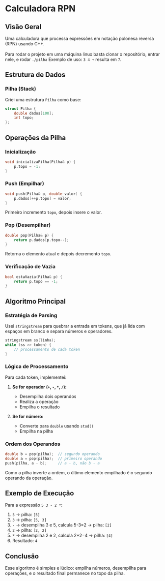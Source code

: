 # Calculadora RPN 

## Visão Geral

Uma calculadora que processa expressões em notação polonesa reversa (RPN) usando C++. <br><br>
Para rodar o projeto em uma máquina linux basta clonar o repositório, entrar nele, e rodar `./pilha`
Exemplo de uso: `3 4 +` resulta em `7`. 

## Estrutura de Dados 

### Pilha (Stack)
Criei uma estrutura `Pilha` como base:

```cpp
struct Pilha {
    double dados[100];
    int topo;
};
```

## Operações da Pilha

### Inicialização
```cpp
void inicializaPilha(Pilha& p) {
    p.topo = -1;
}
```

### Push (Empilhar)
```cpp
void push(Pilha& p, double valor) {
    p.dados[++p.topo] = valor;
}
```
Primeiro incremento `topo`, depois insere o valor.

### Pop (Desempilhar)
```cpp
double pop(Pilha& p) {
    return p.dados[p.topo--];
}
```
Retorna o elemento atual e depois decremento `topo`.

### Verificação de Vazia
```cpp
bool estaVazia(Pilha& p) {
    return p.topo == -1;
}
```

## Algoritmo Principal

### Estratégia de Parsing
Usei `stringstream` para quebrar a entrada em tokens, que já lida com espaços em branco e separa números e operadores.

```cpp
stringstream ss(linha);
while (ss >> token) {
    // processamento de cada token
}
```

### Lógica de Processamento

Para cada token, implementei:

1. **Se for operador (`+`, `-`, `*`, `/`):**
   - Desempilha dois operandos
   - Realiza a operação
   - Empilha o resultado

2. **Se for número:**
   - Converte para `double` usando `stod()`
   - Empilha na pilha

### Ordem dos Operandos

```cpp
double b = pop(pilha);  // segundo operando
double a = pop(pilha);  // primeiro operando
push(pilha, a - b);     // a - b, não b - a
```

Como a pilha inverte a ordem, o último elemento empilhado é o segundo operando da operação.

## Exemplo de Execução

Para a expressão `5 3 - 2 *`:

1. `5` → pilha: `[5]`
2. `3` → pilha: `[5, 3]`
3. `-` → desempilha 3 e 5, calcula 5-3=2 → pilha: `[2]`
4. `2` → pilha: `[2, 2]`
5. `*` → desempilha 2 e 2, calcula 2*2=4 → pilha: `[4]`
6. Resultado: `4`

## Conclusão

Esse algoritmo é simples e lúdico: empilha números, desempilha para operações, e o resultado final permanece no topo da pilha.